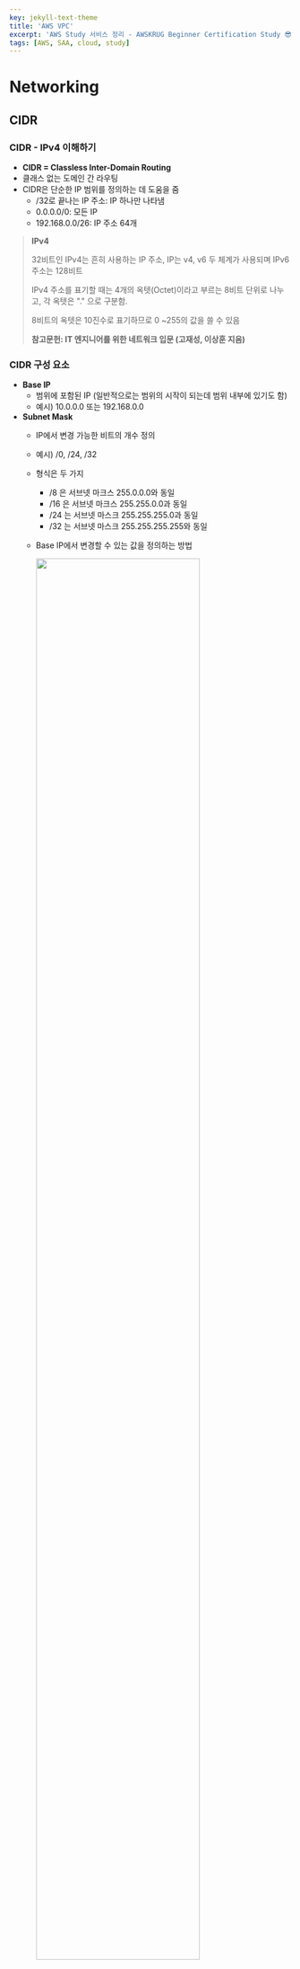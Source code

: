 ```yaml
---
key: jekyll-text-theme
title: 'AWS VPC'
excerpt: 'AWS Study 서비스 정리 - AWSKRUG Beginner Certification Study 😎'
tags: [AWS, SAA, cloud, study] 
---
```




# Networking

## CIDR 

### CIDR - IPv4  이해하기

* **CIDR = Classless Inter-Domain Routing**
* 클래스 없는 도메인 간 라우팅
* CIDR은 단순한 IP 범위를 정의하는 데 도움을 줌
  * /32로 끝나는 IP 주소: IP 하나만 나타냄
  * 0.0.0.0/0: 모든 IP
  * 192.168.0.0/26: IP 주소 64개

> **IPv4**
>
> 32비트인 IPv4는 흔히 사용하는 IP 주소, IP는 v4, v6 두 체계가 사용되며 IPv6 주소는 128비트
>
> IPv4  주소를 표기할 때는 4개의 옥텟(Octet)이라고 부르는 8비트 단위로 나누고, 각 옥텟은 "." 으로 구분함.
>
> 8비트의 옥텟은 10진수로 표기하므로 0 ~255의 값을 쓸 수 있음
>
> **참고문헌: IT 엔지니어를 위한 네트워크 입문 (고재성, 이상훈 지음)**



### CIDR 구성 요소

* **Base IP**
  * 범위에 포함된 IP (일반적으로는 범위의 시작이 되는데 범위 내부에 있기도 함)
  * 예시) 10.0.0.0 또는 192.168.0.0
* **Subnet Mask**
  *  IP에서 변경 가능한 비트의 개수 정의
  * 예시) /0, /24, /32
  * 형식은 두 가지
    * /8 은 서브넷 마크스 255.0.0.0와 동일
    * /16 은 서브넷 마크스 255.255.0.0과 동일
    * /24 는 서브넷 마스크 255.255.255.0과 동일
    * /32 는  서브넷 마스크 255.255.255.255와 동일

  * Base IP에서 변경할 수 있는 값을 정의하는 방법

     <img src = "https://user-images.githubusercontent.com/113915835/229335049-fbf21bd0-bbf3-4985-8f72-bbd703f09bc9.png" width="80%">

> **:fire:알아두면 유용한 링크**
>
> [https://www.ipaddressguide.com/cidr](https://www.ipaddressguide.com/cidr)



### 공용 IP vs 사설 IP

* IANA (Internet Assigned Numbers Authority) 에서 구축한 특정 IPv4 블록은 사설 LAN 네트워크 다시 말해 로컬 네트워크나 공용 인터넷 주소
* 사설 IP는 특정 값만 허용
  * 10.0.0.0/8 일 때 범위 (대형 네트워크에서 많이 씀)
    * 10.0.0.0 - 10.255.255.255 
  * 172.16.0.0/12 일 때 범위 (AWS 계정을 생성할 때 AWS에서 제공하는 기본 VPC는 해당 네트워킹 공간에 포함)
    * 172.16.0.0 - 172.31.255.255 
  * 192.168.0.0/16 일 때 범위 (홈 네트워크, 장치를 연결할 때 인터넷 라우터가 있을 경우 흔히 사용)
    * 192.168.0.0 - 192.168.255.255

      

## AWS VPC 소개

* **VPC = Virtual Private Cloud**
* 격리형 클라우드 리소스

## AWS VPC 특징

* 새로운 AWS 계정은 모두 기본 VPC가 있고 바로 사용 가능
* 새로운 EC2 인스턴스는 서브셋을 지정하지 않으면 기본 VPC에서 실행됨
* 기본 VPC는 처음부터 인터넷에 연결돼 있어서 인스턴스가 인터넷에 액세스하고 또 내부의 EC2 인스턴스는 공용 IPv4 주소를 얻음 (EC2 인스턴스를 생성하지마자 연결할 수 있는 이유)
* EC2 인스턴스를 위한 공용 및 사설 IPv4 DNS 이름 얻음

## VPC Diagram

<img src = "https://user-images.githubusercontent.com/113915835/229334403-4c6d752a-3271-4a86-8a29-f3c9e6c7b5ef.png" width ="80%">

## Subnet

### Adding Subnet

<img src ="https://user-images.githubusercontent.com/113915835/229363855-e5e26d75-db9b-4718-b088-e9dad1443c80.png" width = "80%">

### Subnet 이란?

* VPC 내부에 있는 IPv4 주소의 부분 범위
* 이 범위 내에서 AWS가 IP 주소 다섯 개를 예약함
  * IP 주소 처음 네 개, 마지막 한 개를 서브넷 마다 예약
  * 예시) CIDR 블록 10.0.0.0/24
    * 10.0.0.0: Network Address
    * 10.0.0.1: VPC 라우터 용
    * 10.0.0.2: Amazon 제공 DNS에 매핑
    * 10.0.0.3: 당장 사용하지 않지만 나중에 필요할 수 있으니 예약
    * 10.0.0.255: 네트워크 브로드캐스트 주소, AWS는 VPC에서 브로드캐스트를 지원하지 않기 때문에 예약은 되지만 사용은 안됨
* **EC2 인스턴스 서브넷에서 IP 주소 29개가 필요할 때 /27 서브넷은 사용 못 함.**:star:
  * /27 IP 주소는 32개인데 예약된 주소 5개 제외하면 27개만 남기 때문 -> 서브넷 크기는 /26 이어야 함 (/26은 서브넷에 IP 주소 64개를 제공. 예약된 주소 5개를 제외하고도 59개가 되기 때문에 필요한 29개보다 훨씬 많음)

## Internet Gateway (IGW)

### Adding IGW

<img src = "https://user-images.githubusercontent.com/113915835/229364608-7bebfff0-230c-43a5-bbb8-985d4c446d44.png" width = "80%">

### Internet Gateway 소개

* IGW는 VPC 리소스를 인터넷에 연결하도록 허용하는 EC2 인스턴스나 Lambda 함수 등임
* 수평으로 확장되고 가용성과 중복성이 높음 (좋은 관리형 리소스)
* VPC와는 별개로 생성해야 하고, VPC는 IGW 하나에만 연결됨 / IGW 자체는 인터넷 액세스를 허용하지 않음
* VPC에 IGW를 만드는 것만으로는 서브넷에 인터넷 액세스를 제공할 수 없음!  -> 아래와 같이(Editing Route Table Diagram) 라우팅 테이블(Routing Table)을 수정해서 EC2 인스턴스를 라우터에 연결하고 IGW에 연결해야 함

### Editing Route Table

<img src = "https://user-images.githubusercontent.com/113915835/229364856-721e80aa-3eed-440e-a1ce-1908cfdeb364.png" width = "80%">

* 공용 서브넷에 공용 EC2 인스턴스를 만들고 라우팅 테이블을 수정해서 EC2 인스턴스를 라우터에 연결하고 IGW에 연결 -> IGW가 인터넷과 연결될 수 있음



## Bastion Hosts

### Bastion Hosts 소개

* Bastion Hosts를 통해 Private EC2 인스턴스에 SSH로 액세스할 수 있음
* 이 때 Bastion Hosts는 반드시 퍼블릭 서브넷에 있어야 함
* Bastion Hosts를 사용하려면 보안 그룹이 반드시 인터넷 액세스를 허용해야 함
* Private 서브넷의 EC2 인스턴스 보안 그룹에서는 반드시 SSH 액세스를 허용해야 함
  * 22 port 가 Bastion Hosts의 Private IP가 되거나 보안 그룹이 되는 셈 (EC2 인스턴스가 Bastion Hosts를 이용하여 연결되기 때문)

<img src = "https://user-images.githubusercontent.com/113915835/229365598-f1c4d895-cb99-4285-84d2-058eb6fac1d9.png" width ="40%">

## NAT Instance (Outdated)

## NAT Instance 소개

* **NAT = Network Address Translation**
* NAT  인스턴스는 사설 서브넷 EC2 인스턴스가 인터넷에 연결되도록 허용



### NAT Instance 특징

<img src ="https://user-images.githubusercontent.com/113915835/229548123-99db5f71-3a51-464f-ad51-cbb46b30573c.png" width = "40%">

* NAT Instance는 공용 서브넷에서 실행되어야 하고, 공용 및 사설 서브넷을 연결해야 함
* **비활성화 해야하는 설정**:  **소스/목적지 확인**
* NAT 인스턴스에는 고정된 탄력적 IP (EIP)가 연결되어야 함
* 라우팅 테이블을 수정하여 사설 서브넷과 공용 서브넷의 두 서브넷에 있는 EC2 인스턴스로부터 NAT 인스턴스로 트래픽을 전송하도록 함
* NAT 인스턴스는 가용성이 높지 않고 초기화 설정으로 복원할 수 없어서 여러 가용 영역 (AZ)에 ASG (Auto Scaling Group)를 생성해야 하고 복원되는 사용자 데이터 스크립트가 필요하기에 꽤 복잡함.
  * 작은 인스턴스는 큰 인스턴스에 비교해서 대역폭이 더 작음
* 보안 그룹과 규칙을 관리해야 함
  * Inbound: 사설 서브넷의 HTTP/HTTPS 트래픽을 허용, 홈 네트워크의 SSH도 허용
  * Outbound: 트래픽이 나가도록 함 (Allow HTTP/HTTPS traffic to the Internet)

### NAT Instance 작동 구조

<img src = "https://user-images.githubusercontent.com/113915835/229550951-1de1a6b2-a24b-457a-bda1-bf194ec71c0b.png" width = "80%">

* NAT 인스턴스의 작동방식

  * 공용 서브넷에 NAT 인스턴스를 생성하고, 생성한 NAT 인스턴스에 탄력적 IP (EIP)를 연결함
* 라우팅 테이블을 통해 사설 인스턴스가 NAT 인스턴스에서 인터넷 Gateway까지 통신하도록 함

## NAT Gateway

## NAT Gateway 특징

* AWS 관리형 NAT 인스턴스이며 높은 대역폭을 가지고 있음
* 가용성이 높으며 따로 관리할 필요가 없음
* 사용량 및 NAT Gateway의 대역폭에 따라 청구
* NAT Gateway는 특정 가용영역 (AZ)에서 생성되고 탄력적 IP (EIP)를 이어 받음
* EC2 인스턴스와 같은 서브넷에서 사용할 수 없음 -> 다른 서브넷에서 액세스할 때만 NAT Gateway가 도움이 됨
* NAT Gateway에는 Internet Gateway 필요
* 대역폭은 초당 5GB이며 자동으로  초당 45GB까지 확장할 수 있음
* 보안 그룹을 관리할 필요가 없음 (연결을 하기 위해서 어떤 포트를 활성화할지 생각할 필요가 없음)

### NAT Gateway 작동 구조

<img src = "https://user-images.githubusercontent.com/113915835/230417159-e8890f02-c728-4b0c-ad68-53fadbc0f170.png" width = "80%">

### NAT Gateway HA(High Availability)

<img src = "https://user-images.githubusercontent.com/113915835/230420189-e194db2b-f396-4934-b87f-853ac3d866ea.png" width = "60%">

* 기본 아이디어
  * NAT Gateway는 단일 가용영역 (AZ)에서 복원 가능하고 단일 AZ내에서만 중복되지만, AZ가 중지될 경우를 위해 다중 NAT Gateway를 여러 AZ에 두면 OK

### NAT Gateway  vs NAT Instance

:mag_right: 참고 사이트:  [NAT 게이트웨이 및 NAT 인스턴스 비교 - Amazon Virtual Private Cloud](https://docs.aws.amazon.com/ko_kr/vpc/latest/userguide/vpc-nat-comparison.html)

|                 | NAT Gateway                                                  | NAT Instance                                                 |
| --------------- | ------------------------------------------------------------ | ------------------------------------------------------------ |
| Availability    | - 특정 AZ에서 가용성이 높음<br/>- AZ 전체에서 고가용성을 필요로 하는 경우 다른 AZ에 더 만들어야 함 | 인스턴스 간 장애 조치 스크립트를 통해서 전체적인 관리를 해야 함 |
| Bandwidth       | NAT Gateway 마다 초당 최대 45GB                              | - 사용하는 EC2 인스턴스에 따라 다름<br/>- 고급 인스턴스 유형일 수록 더 많은 처리량을 가짐 |
| Maintenance     | 관리형 서비스                                                | 사용자가 관리해야 함 (OS 패치 등 소프트웨어가 필요)          |
| Cost            | 시간당 비용 + NAT Gateway의 데이터 전송량                    | 시간당 EC2 인스턴스가 청구 (EC2 인스턴스 유형과 크기에 따라 달라짐) + EC2 인스턴스를 통해 인터넷으로 나가는 네트워크 비용도 함께 청구 |
| Public IPv4     | O                                                            | O                                                            |
| Private IPv4    | O                                                            | O                                                            |
| Security Groups | X                                                            | O (보안 그룹을 설정하여 맞는 포트에 작동하게 해야 함)        |
| Bastion Host    | X (Bastion Host로 쓸 수 없음)                                | O (필요한 경우 Bastion Host로 쓸 수 있음)                    |

> Bandwidth:  대역폭 (컴퓨터 네트워크나 인터넷이 특정 시간 내에 보낼 수 있는 정보량. 흔히 초당 비트로 측정됨)





<br/>

> **REFERENCE**
>
> [https://www.udemy.com/](https://www.udemy.com/) (AWS Certified Solutions Architect Associate, Stephane Maarek)
>
> [https://docs.aws.amazon.com/?nc2=h_ql_doc_do](https://docs.aws.amazon.com/?nc2=h_ql_doc_do)